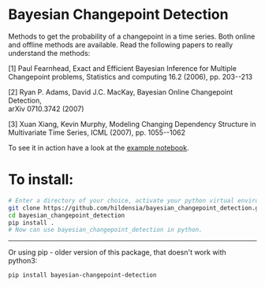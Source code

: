 

Bayesian Changepoint Detection
==============================

Methods to get the probability of a changepoint in a time series. Both online and offline methods are available. Read the following papers to really understand the methods:


[1] Paul Fearnhead, Exact and Efficient Bayesian Inference for Multiple                                    
    Changepoint problems, Statistics and computing 16.2 (2006), pp. 203--213                               
                                                                                                           
[2] Ryan P. Adams, David J.C. MacKay, Bayesian Online Changepoint Detection,                               
    arXiv 0710.3742 (2007)                                                                                 
                                                                                                           
[3] Xuan Xiang, Kevin Murphy, Modeling Changing Dependency Structure in                                    
    Multivariate Time Series, ICML (2007), pp. 1055--1062
    
To see it in action have a look at the [example notebook](https://github.com/hildensia/bayesian_changepoint_detection/blob/master/Example_Code.ipynb "Example Code in an IPython Notebook").


# To install:

```bash
# Enter a directory of your choice, activate your python virtual environment.
git clone https://github.com/hildensia/bayesian_changepoint_detection.git
cd bayesian_changepoint_detection
pip install .
# Now can use bayesian_changepoint_detection in python.
```

---

Or using pip - older version of this package, that doesn't work with python3:
```bash
pip install bayesian-changepoint-detection
```
